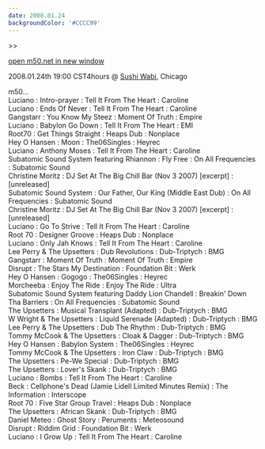 ```yaml
---
date: 2008.01.24
backgroundColor: '#CCCC99'
---
```


\>>

[open m50.net in new window  
](http://m50.net/)

2008.01.24th 19:00 CST4hours @ [Sushi Wabi](http://www.sushiwabi.com/), Chicago  

m50...  
Luciano : Intro-prayer : Tell It From The Heart : Caroline  
Luciano : Ends Of Never : Tell It From The Heart : Caroline  
Gangstarr : You Know My Steez : Moment Of Truth : Empire  
Luciano : Babylon Go Down : Tell It From The Heart : EMI  
Root70 : Get Things Straight : Heaps Dub : Nonplace  
Hey O Hansen : Moon : The06Singles : Heyrec  
Luciano : Anthony Moses : Tell It From The Heart : Caroline  
Subatomic Sound System featuring Rhiannon : Fly Free : On All Frequencies : Subatomic Sound  
Christine Moritz : DJ Set At The Big Chill Bar (Nov 3 2007) \[excerpt\] : \[unreleased\]  
Subatomic Sound System : Our Father, Our King (Middle East Dub) : On All Frequencies : Subatomic Sound  
Christine Moritz : DJ Set At The Big Chill Bar (Nov 3 2007) \[excerpt\] : \[unreleased\]  
Luciano : Go To Strive : Tell It From The Heart : Caroline  
Root 70 : Designer Groove : Heaps Dub : Nonplace  
Luciano : Only Jah Knows : Tell It From The Heart : Caroline  
Lee Perry & The Upsetters : Dub Revolutions : Dub-Triptych : BMG  
Gangstarr : Moment Of Truth : Moment Of Truth : Empire  
Disrupt : The Stars My Destination : Foundation Bit : Werk  
Hey O Hansen : Gogogo : The06Singles : Heyrec  
Morcheeba : Enjoy The Ride : Enjoy The Ride : Ultra  
Subatomic Sound System featuring Daddy Lion Chandell : Breakin' Down Tha Barriers : On All Frequencies : Subatomic Sound  
The Upsetters : Musical Transplant (Adapted) : Dub-Triptych : BMG  
W Wright & The Upsetters : Liquid Serenade (Adapted) : Dub-Triptych : BMG  
Lee Perry & The Upsetters : Dub The Rhythm : Dub-Triptych : BMG  
Tommy McCook & The Upsetters : Cloak & Dagger : Dub-Triptych : BMG  
Hey O Hansen : Babylon System : The06Singles : Heyrec  
Tommy McCook & The Upsetters : Iron Claw : Dub-Triptych : BMG  
The Upsetters : Pe-We Special : Dub-Triptych : BMG  
The Upsetters : Lover's Skank : Dub-Triptych : BMG  
Luciano : Bombs : Tell It From The Heart : Caroline  
Beck : Cellphone's Dead (Jamie Lidell Limited Minutes Remix) : The Information : Interscope  
Root 70 : Five Star Group Travel : Heaps Dub : Nonplace  
The Upsetters : African Skank : Dub-Triptych : BMG  
Daniel Meteo : Ghost Story : Peruments : Meteosound  
Disrupt : Riddim Grid : Foundation Bit : Werk  
Luciano : I Grow Up : Tell It From The Heart : Caroline
